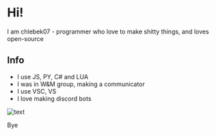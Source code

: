 # Hi!

I am chlebek07 - programmer who love to make shitty things, and loves open-source

## Info

- I use JS, PY, C# and LUA
- I was in W&M group, making a communicator
- I use VSC, VS
- I love making discord bots

![text](https://animesher.com/orig/1/194/1949/19492/animesher.com_--serial-experiments-lain-1949211.gif)

Bye 
